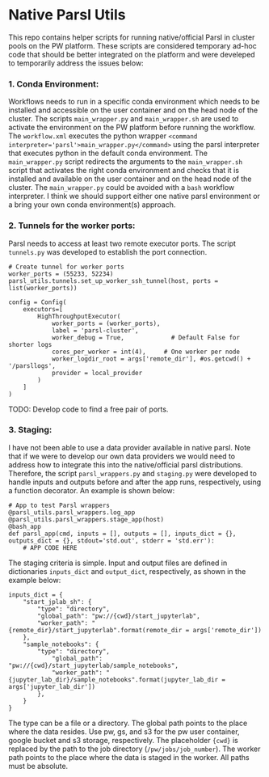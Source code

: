 # Native Parsl Utils
This repo contains helper scripts for running native/official Parsl in cluster pools on the PW platform. These scripts are considered temporary ad-hoc code that should be better integrated on the platform and were develeped to temporarily address the issues below:

### 1. Conda Environment:
Workflows needs to run in a specific conda environment which needs to be installed and accessible on the user container and on the head node of the cluster. The scripts `main_wrapper.py` and `main_wrapper.sh` are used to activate the environment on the PW platform before running the workflow. The `workflow.xml` executes the python wrapper `<command interpreter='parsl'>main_wrapper.py</command>` using the parsl interpreter that executes python in the default conda environment. The `main_wrapper.py` script redirects the arguments to the `main_wrapper.sh` script that activates the right conda environment and checks that it is installed and available on the user container and on the head node of the cluster. The `main_wrapper.py` could be avoided with a `bash` workflow interpreter. I think we should support either one native parsl environment or a bring your own conda environment(s) approach.

### 2. Tunnels for the worker ports:
Parsl needs to access at least two remote executor ports.  The script `tunnels.py` was developed to establish the port connection.

```
# Create tunnel for worker ports
worker_ports = (55233, 52234)
parsl_utils.tunnels.set_up_worker_ssh_tunnel(host, ports = list(worker_ports))
```

```
config = Config(
    executors=[
        HighThroughputExecutor(
            worker_ports = (worker_ports),
            label = 'parsl-cluster',
            worker_debug = True,             # Default False for shorter logs
            cores_per_worker = int(4),     # One worker per node
            worker_logdir_root = args['remote_dir'], #os.getcwd() + '/parsllogs',
            provider = local_provider
        )
    ]
)
```

TODO: Develop code to find a free pair of ports.

### 3. Staging:
I have not been able to use a data provider available in native parsl. Note that if we were to develop our own data providers we would need to address how to integrate this into the native/official parsl distributions. Therefore, the script `parsl_wrappers.py` and `staging.py` were developed to handle inputs and outputs before and after the app runs, respectively, using a function decorator. An example is shown below:

```
# App to test Parsl wrappers
@parsl_utils.parsl_wrappers.log_app
@parsl_utils.parsl_wrappers.stage_app(host)
@bash_app
def parsl_app(cmd, inputs = [], outputs = [], inputs_dict = {}, outputs_dict = {}, stdout='std.out', stderr = 'std.err'):
    # APP CODE HERE
```


The staging criteria is simple. Input and output files are defined in dictionaries `inputs_dict` and `output_dict`, respectively, as shown in the example below:

```
inputs_dict = {
    "start_jplab_sh": {
        "type": "directory",
        "global_path": "pw://{cwd}/start_jupyterlab",
        "worker_path": "{remote_dir}/start_jupyterlab".format(remote_dir = args['remote_dir'])
    },
    "sample_notebooks": {
        "type": "directory",
            "global_path": "pw://{cwd}/start_jupyterlab/sample_notebooks",
            "worker_path": "{jupyter_lab_dir}/sample_notebooks".format(jupyter_lab_dir = args['jupyter_lab_dir'])
        },
    }
}
```

The type can be a file or a directory. The global path points to the place where the data resides. Use pw, gs, and s3 for the pw user container, google bucket and s3 storage, respectively. The placeholder `{cwd}` is replaced by the path to the job directory (`/pw/jobs/job_number`). The worker path points to the place where the data is staged in the worker. All paths must be absolute.
